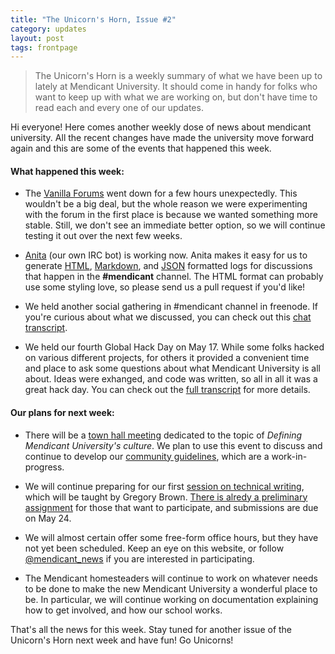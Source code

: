 ```yaml
---
title: "The Unicorn's Horn, Issue #2"
category: updates
layout: post
tags: frontpage
---
```


> The Unicorn's Horn is a weekly summary of what we have been up to lately at Mendicant University. It should come in handy for folks who want to keep up with what we are working on, but don't have time to read each and every one of our updates.

Hi everyone! Here comes another weekly dose of news about mendicant university. All the recent changes have made the university move forward again and this are some of the events that happened this week.

#### What happened this week:

* The [Vanilla Forums](http://forum.mendicantuniversity.org) went down for a few hours unexpectedly. This wouldn't be a big deal, but the whole reason we were experimenting with the forum in the first place is because we wanted something more stable. Still, we don't see an immediate better option, so we will continue testing it out over the next few weeks.

* [Anita](https://github.com/mendicant/anita) (our own IRC bot) is working now. Anita makes it easy for us to generate [HTML](http://anita.mendicantuniversity.org/mendicant/2012-05-15%2015:00..2012-05-15%2015:20.html), [Markdown](http://anita.mendicantuniversity.org/mendicant/2012-05-15%2015:00..2012-05-15%2015:20.md), and [JSON](http://anita.mendicantuniversity.org/mendicant/2012-05-15%2015:00..2012-05-15%2015:20.json) formatted logs for discussions that happen in the **#mendicant** channel. The HTML format can probably use some styling love, so please send us a pull request if you'd like!

* We held another social gathering in #mendicant channel in freenode. If you're curious about what we discussed, you can check out this [chat transcript](https://github.com/mendicant/mendicantuniversity.org/wiki/Social-Gathering-%282012-05-15%29).

* We held our fourth Global Hack Day on May 17. While some folks hacked on various different projects, for others it provided a convenient time and place to ask some questions about what Mendicant University is all about. Ideas were exhanged, and code was written, so all in all it was a great hack day. You can check out the [full transcript](https://github.com/mendicant/mendicantuniversity.org/wiki/Global-Hack-Day-4) for more details.

#### Our plans for next week:

* There will be a [town hall meeting](http://mendicantuniversity.org/activities/2012/05/24/town-hall.html) dedicated to the topic of _Defining Mendicant University's culture_. We plan to use this event to discuss and continue to develop our [community guidelines](https://github.com/mendicant/mendicantuniversity.org/wiki/Community-guidelines), which are a work-in-progress.

* We will continue preparing for our first [session on technical writing](/updates/2012/05/16/preliminary-task-for-tech-writing.html), which will be taught by Gregory Brown. [There is alredy a preliminary assignment](http://forum.mendicantuniversity.org/discussion/17/task-for-the-upcoming-technical-writing-session) for those that want to participate, and submissions are due on May 24.

* We will almost certain offer some free-form office hours, but they have not yet been scheduled. Keep an eye on this website, or follow [@mendicant_news](http://twitter.com/mendicant_news) if you are interested in participating.

* The Mendicant homesteaders will continue to work on whatever needs to be done to make the new Mendicant University a wonderful place to be. In particular, we will continue working on documentation explaining how to get involved, and how our school works.

That's all the news for this week. Stay tuned for another issue of the Unicorn's Horn next week and have fun! Go Unicorns!

